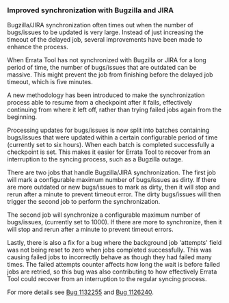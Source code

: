 ### Improved synchronization with Bugzilla and JIRA

Bugzilla/JIRA synchronization often times out when the number of bugs/issues
to be updated is very large. Instead of just increasing the timeout of the
delayed job, several improvements have been made to enhance the process.

When Errata Tool has not synchronized with Bugzilla or JIRA for a long period
of time, the number of bugs/issues that are outdated can be massive. This might
prevent the job from finishing before the delayed job timeout, which is five
minutes.

A new methodology has been introduced to make the synchronization process able
to resume from a checkpoint after it fails, effectively continuing from where
it left off, rather than trying failed jobs again from the beginning.

Processing updates for bugs/issues is now split into batches containing
bugs/issues that were updated within a certain configurable period of time
(currently set to six hours). When each batch is completed successfully a
checkpoint is set. This makes it easier for Errata Tool to recover from
an interruption to the syncing process, such as a Bugzilla outage.

There are two jobs that handle Bugzilla/JIRA synchronization. The first job
will mark a configurable maximum number of bugs/issues as dirty. If there are
more outdated or new bugs/issues to mark as dirty, then it will stop and rerun
after a minute to prevent timeout error. The dirty bugs/issues will then
trigger the second job to perform the synchronization.

The second job will synchronize a configurable maximum number of bugs/issues,
(currently set to 1000). If there are more to synchronize, then it will stop
and rerun after a minute to prevent timeout errors.

Lastly, there is also a fix for a bug where the background job 'attempts'
field was not being reset to zero when jobs completed successfully. This was
causing failed jobs to incorrectly behave as though they had failed many
times. The failed attempts counter affects how long the wait is before failed
jobs are retried, so this bug was also contributing to how effectively Errata
Tool could recover from an interruption to the regular syncing process.

For more details see
[Bug 1132255](https://bugzilla.redhat.com/show_bug.cgi?id=1132255) and
[Bug 1126240](https://bugzilla.redhat.com/show_bug.cgi?id=1126240).
